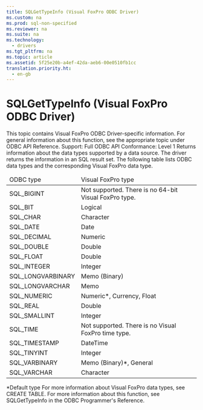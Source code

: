 ```yaml
---
title: SQLGetTypeInfo (Visual FoxPro ODBC Driver)
ms.custom: na
ms.prod: sql-non-specified
ms.reviewer: na
ms.suite: na
ms.technology: 
  - drivers
ms.tgt_pltfrm: na
ms.topic: article
ms.assetid: 5f25e20b-a4ef-42da-aeb6-00e0510fb1cc
translation.priority.ht: 
  - en-gb
---
```

# SQLGetTypeInfo (Visual FoxPro ODBC Driver)
<?xml version="1.0" encoding="utf-8"?>
<developerReferenceWithoutSyntaxDocument xmlns="http://ddue.schemas.microsoft.com/authoring/2003/5" xmlns:xlink="http://www.w3.org/1999/xlink" xmlns:xsi="http://www.w3.org/2001/XMLSchema-instance" xsi:schemaLocation="http://ddue.schemas.microsoft.com/authoring/2003/5 http://dduestorage.blob.core.windows.net/ddueschema/developer.xsd">
  <introduction>
    <alert class="note">
      <para>This topic contains Visual FoxPro ODBC Driver-specific information. For general information about this function, see the appropriate topic under <legacyLink xlink:href="b7a49774-f458-44ce-9a04-a0457501405b">ODBC API Reference</legacyLink>.</para>
    </alert>
    <para>Support: Full </para>
    <para>ODBC API Conformance: Level 1</para>
    <para>Returns information about the data types supported by a data source. The driver returns the information in an SQL result set. The following table lists ODBC data types and the corresponding Visual FoxPro data type.</para>
    <table xmlns:caps="http://schemas.microsoft.com/build/caps/2013/11">
      <thead>
        <tr>
          <TD>
            <para>ODBC type</para>
          </TD>
          <TD>
            <para>Visual FoxPro type</para>
          </TD>
        </tr>
      </thead>
      <tbody>
        <tr>
          <TD>
            <para>SQL_BIGINT</para>
          </TD>
          <TD>
            <para>Not supported. There is no 64-bit Visual FoxPro type.</para>
          </TD>
        </tr>
        <tr>
          <TD>
            <para>SQL_BIT</para>
          </TD>
          <TD>
            <para>Logical</para>
          </TD>
        </tr>
        <tr>
          <TD>
            <para>SQL_CHAR</para>
          </TD>
          <TD>
            <para>Character</para>
          </TD>
        </tr>
        <tr>
          <TD>
            <para>SQL_DATE</para>
          </TD>
          <TD>
            <para>Date</para>
          </TD>
        </tr>
        <tr>
          <TD>
            <para>SQL_DECIMAL</para>
          </TD>
          <TD>
            <para>Numeric</para>
          </TD>
        </tr>
        <tr>
          <TD>
            <para>SQL_DOUBLE</para>
          </TD>
          <TD>
            <para>Double</para>
          </TD>
        </tr>
        <tr>
          <TD>
            <para>SQL_FLOAT</para>
          </TD>
          <TD>
            <para>Double</para>
          </TD>
        </tr>
        <tr>
          <TD>
            <para>SQL_INTEGER</para>
          </TD>
          <TD>
            <para>Integer</para>
          </TD>
        </tr>
        <tr>
          <TD>
            <para>SQL_LONGVARBINARY</para>
          </TD>
          <TD>
            <para>Memo (Binary)</para>
          </TD>
        </tr>
        <tr>
          <TD>
            <para>SQL_LONGVARCHAR</para>
          </TD>
          <TD>
            <para>Memo</para>
          </TD>
        </tr>
        <tr>
          <TD>
            <para>SQL_NUMERIC</para>
          </TD>
          <TD>
            <para>Numeric*, Currency, Float</para>
          </TD>
        </tr>
        <tr>
          <TD>
            <para>SQL_REAL</para>
          </TD>
          <TD>
            <para>Double</para>
          </TD>
        </tr>
        <tr>
          <TD>
            <para>SQL_SMALLINT</para>
          </TD>
          <TD>
            <para>Integer</para>
          </TD>
        </tr>
        <tr>
          <TD>
            <para>SQL_TIME</para>
          </TD>
          <TD>
            <para>Not supported. There is no Visual FoxPro <legacyItalic>time</legacyItalic> type.</para>
          </TD>
        </tr>
        <tr>
          <TD>
            <para>SQL_TIMESTAMP</para>
          </TD>
          <TD>
            <para>DateTime</para>
          </TD>
        </tr>
        <tr>
          <TD>
            <para>SQL_TINYINT</para>
          </TD>
          <TD>
            <para>Integer</para>
          </TD>
        </tr>
        <tr>
          <TD>
            <para>SQL_VARBINARY</para>
          </TD>
          <TD>
            <para>Memo (Binary)*, General</para>
          </TD>
        </tr>
        <tr>
          <TD>
            <para>SQL_VARCHAR</para>
          </TD>
          <TD>
            <para>Character</para>
          </TD>
        </tr>
      </tbody>
    </table>
    <para>*Default type</para>
    <para>For more information about Visual FoxPro data types, see <legacyLink xlink:href="be2143ba-fc16-42c9-84f7-8985cd924860">CREATE TABLE</legacyLink>. For more information about this function, see <legacyLink xlink:href="bdedb044-8924-4ca4-85f3-8b37578e0257">SQLGetTypeInfo</legacyLink> in the <legacyItalic>ODBC Programmer's Reference</legacyItalic>.</para>
  </introduction>
  <relatedTopics />
</developerReferenceWithoutSyntaxDocument>